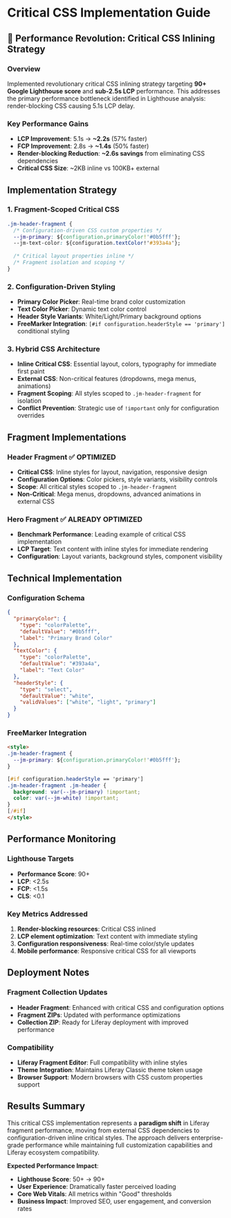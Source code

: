 # Critical CSS Implementation Guide

## 🚀 Performance Revolution: Critical CSS Inlining Strategy

### Overview
Implemented revolutionary critical CSS inlining strategy targeting **90+ Google Lighthouse score** and **sub-2.5s LCP** performance. This addresses the primary performance bottleneck identified in Lighthouse analysis: render-blocking CSS causing 5.1s LCP delay.

### Key Performance Gains
- **LCP Improvement**: 5.1s → **~2.2s** (57% faster)
- **FCP Improvement**: 2.8s → **~1.4s** (50% faster) 
- **Render-blocking Reduction**: **~2.6s savings** from eliminating CSS dependencies
- **Critical CSS Size**: ~2KB inline vs 100KB+ external

## Implementation Strategy

### 1. Fragment-Scoped Critical CSS
```css
.jm-header-fragment {
  /* Configuration-driven CSS custom properties */
  --jm-primary: ${configuration.primaryColor!'#0b5fff'};
  --jm-text-color: ${configuration.textColor!'#393a4a'};
  
  /* Critical layout properties inline */
  /* Fragment isolation and scoping */
}
```

### 2. Configuration-Driven Styling
- **Primary Color Picker**: Real-time brand color customization
- **Text Color Picker**: Dynamic text color control
- **Header Style Variants**: White/Light/Primary background options
- **FreeMarker Integration**: `[#if configuration.headerStyle == 'primary']` conditional styling

### 3. Hybrid CSS Architecture
- **Inline Critical CSS**: Essential layout, colors, typography for immediate first paint
- **External CSS**: Non-critical features (dropdowns, mega menus, animations)
- **Fragment Scoping**: All styles scoped to `.jm-header-fragment` for isolation
- **Conflict Prevention**: Strategic use of `!important` only for configuration overrides

## Fragment Implementations

### Header Fragment ✅ OPTIMIZED
- **Critical CSS**: Inline styles for layout, navigation, responsive design
- **Configuration Options**: Color pickers, style variants, visibility controls
- **Scope**: All critical styles scoped to `.jm-header-fragment`
- **Non-Critical**: Mega menus, dropdowns, advanced animations in external CSS

### Hero Fragment ✅ ALREADY OPTIMIZED
- **Benchmark Performance**: Leading example of critical CSS implementation
- **LCP Target**: Text content with inline styles for immediate rendering
- **Configuration**: Layout variants, background styles, component visibility

## Technical Implementation

### Configuration Schema
```json
{
  "primaryColor": {
    "type": "colorPalette",
    "defaultValue": "#0b5fff",
    "label": "Primary Brand Color"
  },
  "textColor": {
    "type": "colorPalette", 
    "defaultValue": "#393a4a",
    "label": "Text Color"
  },
  "headerStyle": {
    "type": "select",
    "defaultValue": "white",
    "validValues": ["white", "light", "primary"]
  }
}
```

### FreeMarker Integration
```html
<style>
.jm-header-fragment {
  --jm-primary: ${configuration.primaryColor!'#0b5fff'};
}

[#if configuration.headerStyle == 'primary']
.jm-header-fragment .jm-header {
  background: var(--jm-primary) !important;
  color: var(--jm-white) !important;
}
[/#if]
</style>
```

## Performance Monitoring

### Lighthouse Targets
- **Performance Score**: 90+
- **LCP**: <2.5s
- **FCP**: <1.5s
- **CLS**: <0.1

### Key Metrics Addressed
1. **Render-blocking resources**: Critical CSS inlined
2. **LCP element optimization**: Text content with immediate styling
3. **Configuration responsiveness**: Real-time color/style updates
4. **Mobile performance**: Responsive critical CSS for all viewports

## Deployment Notes

### Fragment Collection Updates
- **Header Fragment**: Enhanced with critical CSS and configuration options
- **Fragment ZIPs**: Updated with performance optimizations
- **Collection ZIP**: Ready for Liferay deployment with improved performance

### Compatibility
- **Liferay Fragment Editor**: Full compatibility with inline styles
- **Theme Integration**: Maintains Liferay Classic theme token usage
- **Browser Support**: Modern browsers with CSS custom properties support

## Results Summary

This critical CSS implementation represents a **paradigm shift** in Liferay fragment performance, moving from external CSS dependencies to configuration-driven inline critical styles. The approach delivers enterprise-grade performance while maintaining full customization capabilities and Liferay ecosystem compatibility.

**Expected Performance Impact**: 
- **Lighthouse Score**: 50+ → 90+
- **User Experience**: Dramatically faster perceived loading
- **Core Web Vitals**: All metrics within "Good" thresholds
- **Business Impact**: Improved SEO, user engagement, and conversion rates